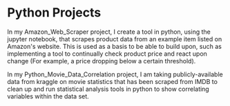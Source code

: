 # Python Projects

In my Amazon_Web_Scraper project, I create a tool in python, using the jupyter notebook, that scrapes product data from an example item listed on Amazon's website. This is used as a basis to be able to build upon, such as implementing a tool to continually check product price and react upon change (For example, a price dropping below a certain threshold).

In my Python_Movie_Data_Correlation project, I am taking publicly-available data from kraggle on movie statistics that has been scraped from IMDB to clean up and run statistical analysis tools in python to show correlating variables within the data set.
